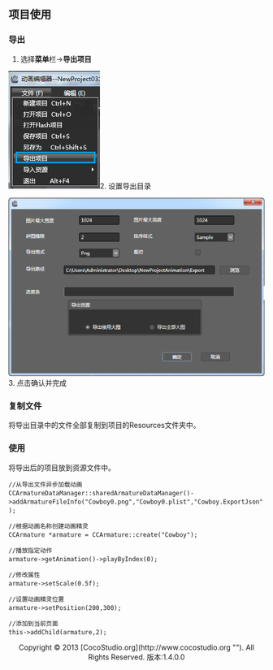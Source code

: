 ## 项目使用

### 导出

1.  选择**菜单**栏->**导出项目**

![](img/4-6-img-01.png)2.  设置导出目录

![](img/4-6-img-02.png)3.  点击确认并完成

### 复制文件

将导出目录中的文件全部复制到项目的Resources文件夹中。

### 使用

将导出后的项目放到资源文件中。

`//从导出文件异步加载动画`  
`CCArmatureDataManager::sharedArmatureDataManager()->addArmatureFileInfo("Cowboy0.png","Cowboy0.plist","Cowboy.ExportJson");`

`//根据动画名称创建动画精灵`  
`CCArmature *armature = CCArmature::create("Cowboy");`

`//播放指定动作`  
`armature->getAnimation()->playByIndex(0);`

`//修改属性`  
`armature->setScale(0.5f);`  

`//设置动画精灵位置`  
`armature->setPosition(200,300);`

`//添加到当前页面`  
`this->addChild(armature,2);`

<center>Copyright © 2013 [CocoStudio.org](http://www.cocostudio.org ""). All Rights Reserved. 版本:1.4.0.0</center>